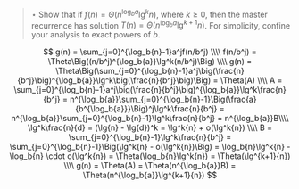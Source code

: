 > $\star$ Show that if $f(n) = \Theta(n^{\log_b{a}}\lg^k{n})$, where $k \ge 0$,
> then the master recurrence has solution $T(n) = \Theta(n^{\log_b{a}}\lg^{k+1}n)$.
> For simplicity, confine your analysis to exact powers of $b$.

$$ g(n) = \sum_{j=0}^{\log_b{n}-1}a^jf(n/b^j) \\\\
   f(n/b^j) = \Theta\Big((n/b^j)^{\log_b{a}}\lg^k(n/b^j)\Big) \\\\
   g(n) = \Theta\Big(\sum_{j=0}^{\log_b{n}-1}a^j\big(\frac{n}{b^j}\big)^{\log_b{a}}\lg^k\big(\frac{n}{b^j}\big)\Big) = \Theta(A) \\\\
   A = \sum_{j=0}^{\log_b{n}-1}a^j\big(\frac{n}{b^j}\big)^{\log_b{a}}\lg^k\frac{n}{b^j}
   = n^{\log_b{a}}\sum_{j=0}^{\log_b{n}-1}\Big(\frac{a}{b^{\log_b{a}}}\Big)^j\lg^k\frac{n}{b^j}
   = n^{\log_b{a}}\sum_{j=0}^{\log_b{n}-1}\lg^k\frac{n}{b^j} 
   = n^{\log_b{a}}B\\\\
   \lg^k\frac{n}{d} = (\lg{n} - \lg{d})^k = \lg^k{n} + o(\lg^k{n}) \\\\
   B = \sum_{j=0}^{\log_b{n}-1}\lg^k\frac{n}{b^j}
     = \sum_{j=0}^{\log_b{n}-1}\Big(\lg^k{n} - o(\lg^k{n})\Big)
     = \log_b{n}\lg^k{n} - \log_b{n} \cdot o(\lg^k{n})
     = \Theta(\log_b{n}\lg^k{n})
     = \Theta(\lg^{k+1}{n}) \\\\
   g(n) = \Theta(A) = \Theta(n^{\log_b{a}}B) = \Theta(n^{\log_b{a}}\lg^{k+1}{n})
   $$
